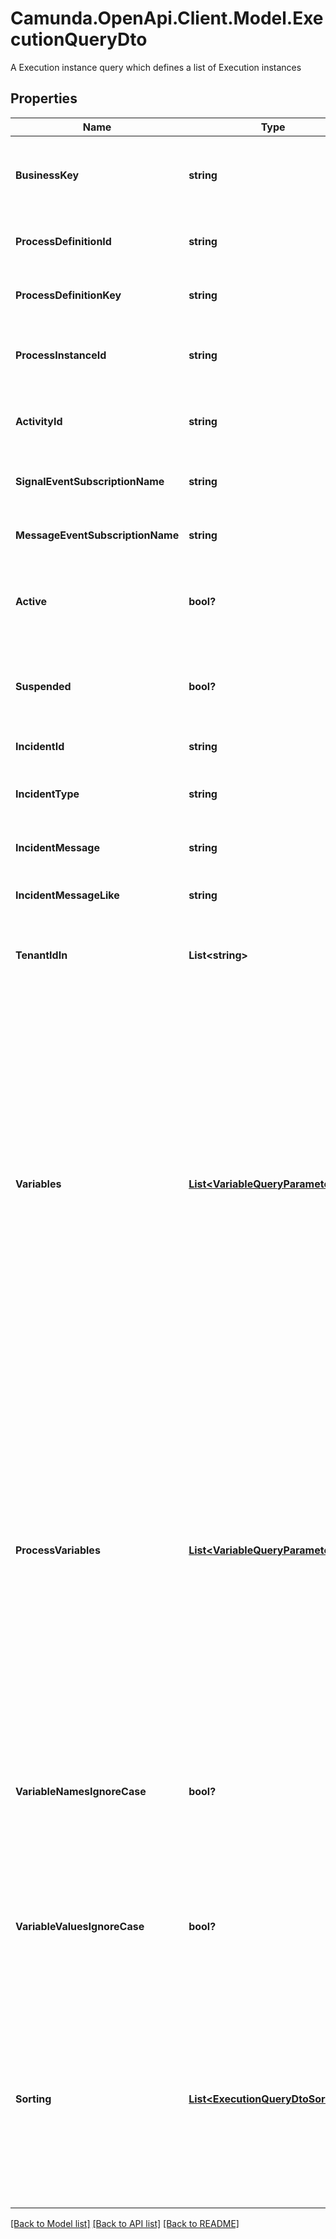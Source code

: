 # Camunda.OpenApi.Client.Model.ExecutionQueryDto
A Execution instance query which defines a list of Execution instances

## Properties

Name | Type | Description | Notes
------------ | ------------- | ------------- | -------------
**BusinessKey** | **string** | Filter by the business key of the process instances the executions belong to. | [optional] 
**ProcessDefinitionId** | **string** | Filter by the process definition the executions run on. | [optional] 
**ProcessDefinitionKey** | **string** | Filter by the key of the process definition the executions run on. | [optional] 
**ProcessInstanceId** | **string** | Filter by the id of the process instance the execution belongs to. | [optional] 
**ActivityId** | **string** | Filter by the id of the activity the execution currently executes. | [optional] 
**SignalEventSubscriptionName** | **string** | Select only those executions that expect a signal of the given name. | [optional] 
**MessageEventSubscriptionName** | **string** | Select only those executions that expect a message of the given name. | [optional] 
**Active** | **bool?** | Only include active executions. Value may only be &#x60;true&#x60;, as &#x60;false&#x60; is the default behavior. | [optional] 
**Suspended** | **bool?** | Only include suspended executions. Value may only be &#x60;true&#x60;, as &#x60;false&#x60; is the default behavior. | [optional] 
**IncidentId** | **string** | Filter by the incident id. | [optional] 
**IncidentType** | **string** | Filter by the incident type. See the [User Guide](/manual/develop/user-guide/process-engine/incidents/#incident-types) for a list of incident types. | [optional] 
**IncidentMessage** | **string** | Filter by the incident message. Exact match. | [optional] 
**IncidentMessageLike** | **string** | Filter by the incident message that the parameter is a substring of. | [optional] 
**TenantIdIn** | **List&lt;string&gt;** | Filter by a  list of tenant ids. An execution must have one of the given tenant ids. | [optional] 
**Variables** | [**List&lt;VariableQueryParameterDto&gt;**](VariableQueryParameterDto.md) | An array to only include executions that have variables with certain values.  The array consists of objects with the three properties &#x60;name&#x60;, &#x60;operator&#x60; and &#x60;value&#x60;. &#x60;name (String)&#x60; is the variable name, &#x60;operator (String)&#x60; is the comparison operator to be used and &#x60;value&#x60; the variable value. &#x60;value&#x60; may be &#x60;String&#x60;, &#x60;Number&#x60; or &#x60;Boolean&#x60;.  Valid operator values are: &#x60;eq&#x60; - equal to; &#x60;neq&#x60; - not equal to; &#x60;gt&#x60; - greater than; &#x60;gteq&#x60; - greater than or equal to; &#x60;lt&#x60; - lower than; &#x60;lteq&#x60; - lower than or equal to; &#x60;like&#x60;. | [optional] 
**ProcessVariables** | [**List&lt;VariableQueryParameterDto&gt;**](VariableQueryParameterDto.md) | An array to only include executions that belong to a process instance with variables with certain values.  The array consists of objects with the three properties &#x60;name&#x60;, &#x60;operator&#x60; and &#x60;value&#x60;. &#x60;name (String)&#x60; is the variable name, &#x60;operator (String)&#x60; is the comparison operator to be used and &#x60;value&#x60; the variable value. &#x60;value&#x60; may be &#x60;String&#x60;, &#x60;Number&#x60; or &#x60;Boolean&#x60;.  Valid operator values are: &#x60;eq&#x60; - equal to; &#x60;neq&#x60; - not equal to. | [optional] 
**VariableNamesIgnoreCase** | **bool?** | Match all variable names provided in &#x60;variables&#x60; and &#x60;processVariables&#x60; case- insensitively. If set to &#x60;true&#x60; **variableName** and **variablename** are treated as equal. | [optional] 
**VariableValuesIgnoreCase** | **bool?** | Match all variable values provided in &#x60;variables&#x60; and &#x60;processVariables&#x60; case- insensitively. If set to &#x60;true&#x60; **variableValue** and **variablevalue** are treated as equal. | [optional] 
**Sorting** | [**List&lt;ExecutionQueryDtoSorting&gt;**](ExecutionQueryDtoSorting.md) | An array of criteria to sort the result by. Each element of the array is                        an object that specifies one ordering. The position in the array                        identifies the rank of an ordering, i.e., whether it is primary, secondary,                        etc. Has no effect for the &#x60;/count&#x60; endpoint | [optional] 

[[Back to Model list]](../README.md#documentation-for-models) [[Back to API list]](../README.md#documentation-for-api-endpoints) [[Back to README]](../README.md)

